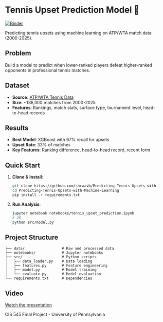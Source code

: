 # Tennis Upset Prediction Model 🎾

[![Binder](https://mybinder.org/badge_logo.svg)](https://mybinder.org/v2/gh/shraavb/Predicting-Tennis-Upsets-with-Machine-Learning/HEAD)

Predicting tennis upsets using machine learning on ATP/WTA match data (2000-2025).

## Problem
Build a model to predict when lower-ranked players defeat higher-ranked opponents in professional tennis matches.

## Dataset
- **Source**: [ATP/WTA Tennis Data](https://github.com/JeffSackmann/tennis_atp)
- **Size**: ~138,000 matches from 2000-2025
- **Features**: Rankings, match stats, surface type, tournament level, head-to-head records

## Results
- **Best Model**: XGBoost with 67% recall for upsets
- **Upset Rate**: 33% of matches
- **Key Features**: Ranking difference, head-to-head record, recent form

## Quick Start

1. **Clone & Install**:
   ```bash
   git clone https://github.com/shraavb/Predicting-Tennis-Upsets-with-Machine-Learning.git
   cd Predicting-Tennis-Upsets-with-Machine-Learning
   pip install -r requirements.txt
   ```

2. **Run Analysis**:
   ```bash
   jupyter notebook notebooks/tennis_upset_prediction.ipynb
   # OR
   python src/model.py
   ```

## Project Structure
```
├── data/                 # Raw and processed data
├── notebooks/            # Jupyter notebooks
├── src/                  # Python scripts
│   ├── data_loader.py    # Data loading
│   ├── features.py       # Feature engineering
│   ├── model.py          # Model training
│   └── evaluate.py       # Model evaluation
└── requirements.txt      # Dependencies
```

## Video
[Watch the presentation](https://drive.google.com/file/d/1jVA_WVHbcvK_gmuwNMx9xFhV_LMwHJ34/view?usp=share_link)

CIS 545 Final Project - University of Pennsylvania
